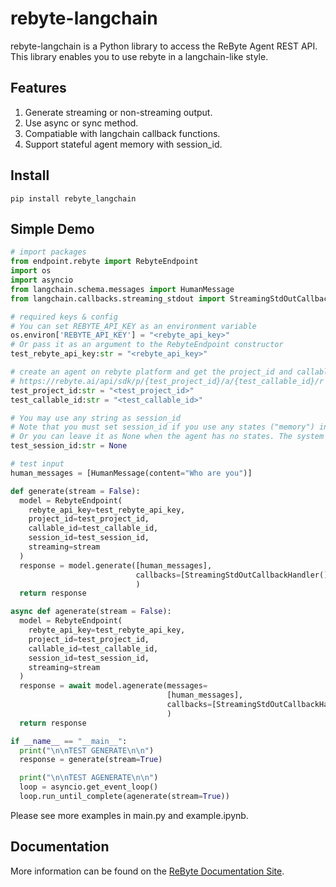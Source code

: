 # rebyte-langchain

rebyte-langchain is a Python library to access the ReByte Agent REST API. This library enables you to use rebyte in a langchain-like style.

## Features

1. Generate streaming or non-streaming output.
2. Use async or sync method.
3. Compatiable with langchain callback functions.
4. Support stateful agent memory with session_id.

## Install
```shell
pip install rebyte_langchain
```

## Simple Demo

```python
# import packages
from endpoint.rebyte import RebyteEndpoint
import os
import asyncio
from langchain.schema.messages import HumanMessage
from langchain.callbacks.streaming_stdout import StreamingStdOutCallbackHandler

# required keys & config
# You can set REBYTE_API_KEY as an environment variable 
os.environ['REBYTE_API_KEY'] = "<rebyte_api_key>"
# Or pass it as an argument to the RebyteEndpoint constructor
test_rebyte_api_key:str = "<rebyte_api_key>"

# create an agent on rebyte platform and get the project_id and callable_id
# https://rebyte.ai/api/sdk/p/{test_project_id}/a/{test_callable_id}/r
test_project_id:str = "<test_project_id>"
test_callable_id:str = "<test_callable_id>"

# You may use any string as session_id 
# Note that you must set session_id if you use any states ("memory") in your agent, such as KV storage. Otherwise, the agent will raise error
# Or you can leave it as None when the agent has no states. The system will generate a random session_id for you.
test_session_id:str = None

# test input
human_messages = [HumanMessage(content="Who are you")]

def generate(stream = False):
  model = RebyteEndpoint(
    rebyte_api_key=test_rebyte_api_key,
    project_id=test_project_id,
    callable_id=test_callable_id,
    session_id=test_session_id,
    streaming=stream
  )
  response = model.generate([human_messages],
                            callbacks=[StreamingStdOutCallbackHandler()]
                            )
  return response

async def agenerate(stream = False):
  model = RebyteEndpoint(
    rebyte_api_key=test_rebyte_api_key,
    project_id=test_project_id,
    callable_id=test_callable_id,
    session_id=test_session_id,
    streaming=stream
  )
  response = await model.agenerate(messages=
                                   [human_messages],
                                   callbacks=[StreamingStdOutCallbackHandler()]
                                   )
  return response

if __name__ == "__main__":
  print("\n\nTEST GENERATE\n\n")
  response = generate(stream=True)

  print("\n\nTEST AGENERATE\n\n")
  loop = asyncio.get_event_loop()
  loop.run_until_complete(agenerate(stream=True))
```

Please see more examples in main.py and example.ipynb.

## Documentation

More information can be found on the [ReByte Documentation Site](https://rebyte-ai.gitbook.io/rebyte/).
